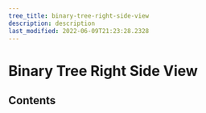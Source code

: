 ```yaml
---
tree_title: binary-tree-right-side-view
description: description
last_modified: 2022-06-09T21:23:28.2328
---
```


# Binary Tree Right Side View

## Contents
